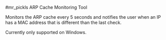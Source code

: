 #mr_pickls
ARP Cache Monitoring Tool

Monitors the ARP cache every 5 seconds and notifies the user when an IP has a MAC address that is different than the last check.

Currently only supported on Windows.
